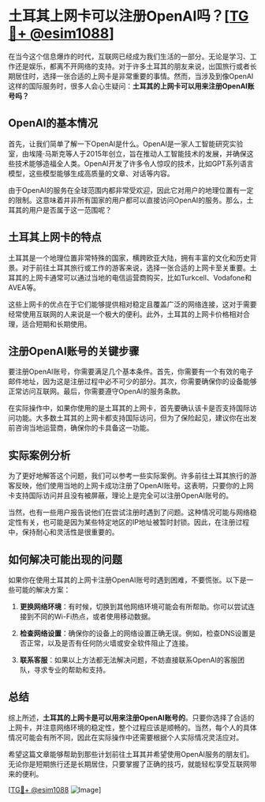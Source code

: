 # 土耳其上网卡可以注册OpenAI吗？[[TG💪+ @esim1088](https://t.me/s/esim1088)]

在当今这个信息爆炸的时代，互联网已经成为我们生活的一部分。无论是学习、工作还是娱乐，都离不开网络的支持。对于许多土耳其的朋友来说，出国旅行或者长期居住时，选择一张合适的上网卡是非常重要的事情。然而，当涉及到像OpenAI这样的国际服务时，很多人会心生疑问：**土耳其的上网卡可以用来注册OpenAI账号吗？**

## OpenAI的基本情况

首先，让我们简单了解一下OpenAI是什么。OpenAI是一家人工智能研究实验室，由埃隆·马斯克等人于2015年创立，旨在推动人工智能技术的发展，并确保这些技术能够造福全人类。OpenAI开发了许多令人惊叹的技术，比如GPT系列语言模型，这些模型能够生成高质量的文章、对话等内容。

由于OpenAI的服务在全球范围内都非常受欢迎，因此它对用户的地理位置有一定的限制。这意味着并非所有国家的用户都可以直接访问OpenAI的服务。那么，土耳其的用户是否属于这一范围呢？

## 土耳其上网卡的特点

土耳其是一个地理位置非常特殊的国家，横跨欧亚大陆，拥有丰富的文化和历史背景。对于前往土耳其旅行或工作的游客来说，选择一张合适的上网卡至关重要。土耳其的上网卡通常可以通过当地的电信运营商购买，比如Turkcell、Vodafone和AVEA等。

这些上网卡的优点在于它们能够提供相对稳定且覆盖广泛的网络连接，这对于需要经常使用互联网的人来说是一个极大的便利。此外，土耳其的上网卡价格相对合理，适合短期和长期使用。

## 注册OpenAI账号的关键步骤

要注册OpenAI账号，你需要满足几个基本条件。首先，你需要有一个有效的电子邮件地址，因为这是注册过程中必不可少的部分。其次，你需要确保你的设备能够正常访问互联网。最后，你需要遵守OpenAI的服务条款。

在实际操作中，如果你使用的是土耳其的上网卡，首先要确认该卡是否支持国际访问功能。大多数土耳其的上网卡都支持国际访问，但为了保险起见，建议你在出发前咨询当地运营商，确保你的卡具备这一功能。

## 实际案例分析

为了更好地解答这个问题，我们可以参考一些实际案例。许多前往土耳其旅行的游客反映，他们使用当地的上网卡成功注册了OpenAI账号。这表明，只要你的上网卡支持国际访问并且没有被屏蔽，理论上是完全可以注册OpenAI账号的。

当然，也有一些用户报告说他们在尝试注册时遇到了问题。这种情况可能与网络稳定性有关，也可能是因为某些特定地区的IP地址被暂时封锁。因此，在注册过程中，保持耐心和灵活性是很重要的。

## 如何解决可能出现的问题

如果你在使用土耳其的上网卡注册OpenAI账号时遇到困难，不要慌张。以下是一些可能的解决方案：

1. **更换网络环境**：有时候，切换到其他网络环境可能会有所帮助。你可以尝试连接到不同的Wi-Fi热点，或者使用移动数据。
   
2. **检查网络设置**：确保你的设备上的网络设置正确无误。例如，检查DNS设置是否正常，以及是否有任何防火墙或安全软件阻止了连接。

3. **联系客服**：如果以上方法都无法解决问题，不妨直接联系OpenAI的客服团队，寻求专业的帮助和支持。

## 总结

综上所述，**土耳其的上网卡是可以用来注册OpenAI账号的**。只要你选择了合适的上网卡，并注意网络环境的稳定性，整个过程应该是顺畅的。当然，每个人的具体情况可能会有所不同，因此在实际操作中还需要根据个人实际情况灵活应对。

希望这篇文章能够帮助到那些计划前往土耳其并希望使用OpenAI服务的朋友们。无论你是短期旅行还是长期居住，只要掌握了正确的技巧，就能轻松享受互联网带来的便利。

[[TG💪+ @esim1088](https://t.me/s/esim1088) ![Image](https://i.postimg.cc/4NQfJmqS/Snipaste-2025-05-13-00-14-12.png)]